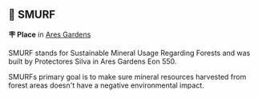 ## 👤 SMURF

**🪧 Place** in [Ares Gardens](<https://zeithalt.github.io/r/ares_gardens.html>)

SMURF stands for Sustainable Mineral Usage Regarding Forests and was built by Protectores Silva in Ares Gardens Eon 550.

SMURFs primary goal is to make sure mineral resources harvested from forest areas doesn't have a negative environmental impact.

<!---
keywords: ps, ares, gardens, sustainable, mineral, usage, regarding, forests
aliases: 
-->